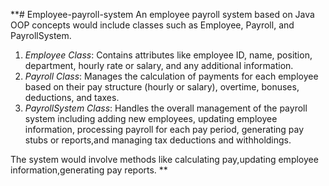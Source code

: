 **# Employee-payroll-system
An employee payroll system based on Java OOP concepts would include classes such as Employee, Payroll, and PayrollSystem.

1. *Employee Class*: Contains attributes like employee ID, name, position, department, hourly rate or salary, and any additional information.
2. *Payroll Class*: Manages the calculation of payments for each employee based on their pay structure (hourly or salary), overtime, bonuses, deductions, and taxes.
3. *PayrollSystem Class*: Handles the overall management of the payroll system including adding new employees, updating employee information, processing payroll for each pay period, generating pay stubs or reports,and managing tax deductions and withholdings.

The system would involve methods like calculating pay,updating employee information,generating pay reports.
**
